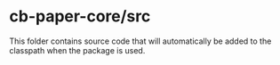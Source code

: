 # cb-paper-core/src

This folder contains source code that will automatically be added to the classpath when
the package is used.
